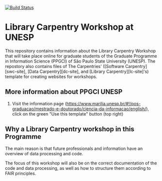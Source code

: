 [![Build Status](https://travis-ci.com/carpentries/workshop-template.svg?branch=gh-pages)](https://travis-ci.com/carpentries/workshop-template)

# Library Carpentry Workshop at UNESP 

This repository contains information about the Library Carpentry Workshop that will take place online for graduate students of the Graduate Programme in Information Science (PPGCI) of São Paulo State University (UNESP).
The repostory also contains files of The Carpentries' ([Software Carpentry][swc-site], [Data Carpentry][dc-site], and
[Library Carpentry][lc-site]'s) template for creating websites for workshops.

## More information about PPGCI UNESP

1.  Visit the information page (<https://www.marilia.unesp.br/#!/pos-graduacao/mestrado-e-doutorado/ciencia-da-informacao/english/>),
    click on the green "Use this template" button (top right)

## Why a Library Carpentry workshop in this Programme

The main reason is that future professionals and information have an overview of data processing and code.

The focus of this workshop will also be on the correct documentation of the code and data processing, as well as how to structure them according to FAIR principles.



